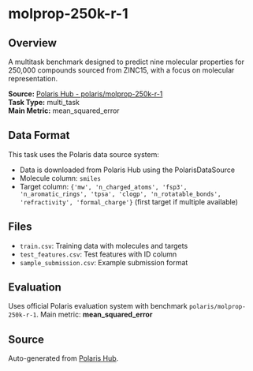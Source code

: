 # molprop-250k-r-1

## Overview

A multitask benchmark designed to predict nine molecular properties for 250,000 compounds sourced from ZINC15, with a focus on molecular representation.

**Source:** [Polaris Hub - polaris/molprop-250k-r-1](https://polarishub.io)  
**Task Type:** multi_task  
**Main Metric:** mean_squared_error

## Data Format

This task uses the Polaris data source system:
- Data is downloaded from Polaris Hub using the PolarisDataSource
- Molecule column: `smiles`
- Target column: `{'mw', 'n_charged_atoms', 'fsp3', 'n_aromatic_rings', 'tpsa', 'clogp', 'n_rotatable_bonds', 'refractivity', 'formal_charge'}` (first target if multiple available)

## Files

- `train.csv`: Training data with molecules and targets
- `test_features.csv`: Test features with ID column
- `sample_submission.csv`: Example submission format

## Evaluation

Uses official Polaris evaluation system with benchmark `polaris/molprop-250k-r-1`.
Main metric: **mean_squared_error**

## Source

Auto-generated from [Polaris Hub](https://polarishub.io/).
